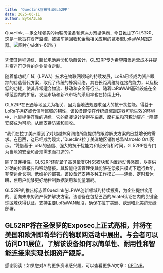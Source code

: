 ```yaml
---
title: 'Queclink宣布推出GL52RP'
date: 2025-06-11
author: ByteAILab
---
```


Queclink, 一家全球领先的物联网设备和解决方案提供商，今日推出了GL52RP，这是一款旨在资产监控、被盗车辆回收和金融相关应用的紧凑型LoRaWAN跟踪器。![图片](https://ai-techpark.com/wp-content/uploads/Queclink.jpg){ width=60% }

---
凭借其远程通信、超长电池寿命和隐蔽设计，GL52RP专为希望降低运营成本并提升资产可见性的企业量身定制。

随着低功耗广域（LPWA）技术在物联网领域的持续发展，LoRa已经成为资产跟踪的优选替代方案，取代了传统的蜂窝网络。其在长距离维持连接的能力，以及极低的功耗，使其非常适合物流、移动和安全等行业。随着LoRaWAN基础设施在全球范围内的扩展，发达市场和新兴市场的采用率也在持续上升。

GL52RP在巴西等地区尤为相关，因为当地法规要求强大的抗干扰性能。得益于LoRa在拥挤或低信号区域的韧性，该设备即便在传统蜂窝跟踪器可能失效的环境中，也能提供可靠的通信。它的紧凑设计使得在车辆、摩托车和可移动资产上隐蔽安装成为可能，从而支持防盗和回收。

“我们在拉丁美洲看到了对超越蜂窝网络所能提供的跟踪解决方案的日益增长的需求。在巴西，这已经成为现实，”Queclink拉丁美洲地区销售总监Marcelo Orsi表示。“凭借基于LoRa的通信、强大的抗干扰能力和超长待机时间，GL52RP是专门为当地的安全和合规需求而打造的。”

除了其连接性，GL52RP还配备了高灵敏度GNSS模块和内置运动传感器，以提供准确的位置报告和移动警报。其智能电源管理使其能够在低报告模式下运行数年，非常适合长期、低维护的部署。该设备还支持多种工作模式——连续、定时和休眠，使用户能够更好地控制数据使用和能量消耗。

GL52RP的推出标志着Queclink在LPWA创新领域的持续投资，为企业提供实用的、面向未来的资产保护解决方案。该设备在包括巴西的Anatel认证在内的关键全球区域获得认证，支持主要LoRaWAN频段，确保在拉丁美洲、欧洲和北美的无缝部署。

GL52RP将在圣保罗的Exposec上正式亮相，并将在美国和欧洲即将举行的物联网活动中展出。与会者可以访问D11展位，了解该设备如何以简单性、耐用性和智能连接来实现长期资产跟踪。
---
感谢阅读！如果您对AI的更多资讯感兴趣，可以查看更多AI文章：[GPTNB](https://gptnb.com)。
